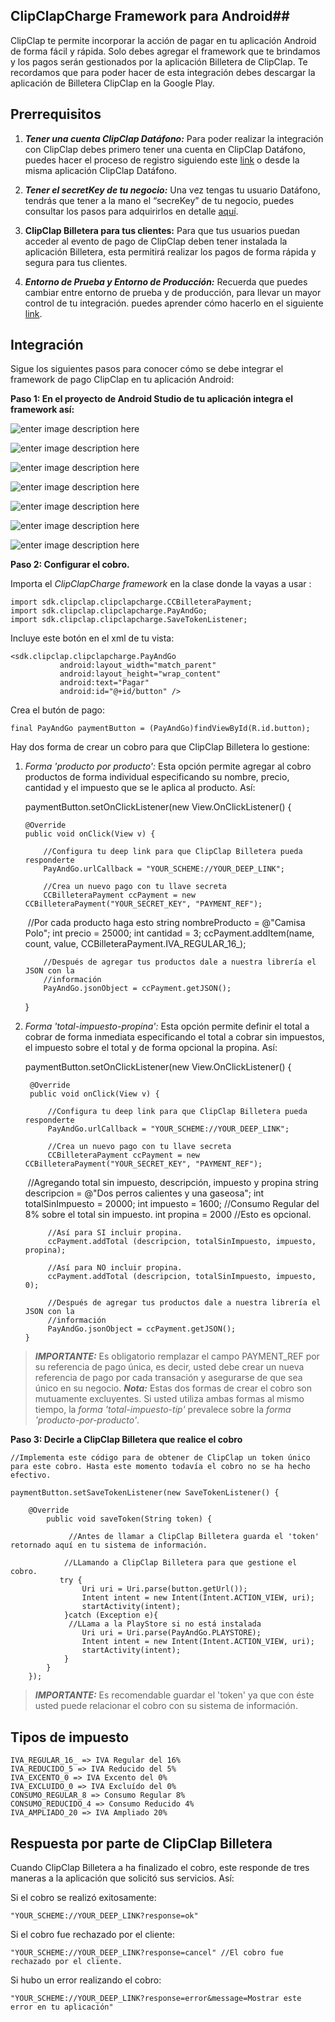 
## ClipClapCharge Framework  para Android##

ClipClap te permite incorporar la acción de pagar en tu aplicación Android de forma fácil y rápida. Solo debes agregar el framework que te brindamos y los pagos serán gestionados por la aplicación Billetera de ClipClap.
Te recordamos que para poder hacer de esta integración debes descargar la aplicación de Billetera ClipClap en la Google Play.

## Prerrequisitos ##

 1. ***Tener una cuenta ClipClap Datáfono:***
Para poder realizar la integración con ClipClap debes primero tener una cuenta en ClipClap Datáfono, puedes hacer el proceso de registro siguiendo este [link](https://clipclap.co/datafono/dashboard/php/views/login.php) o desde la misma aplicación ClipClap Datáfono.

 2. ***Tener el secretKey de tu negocio:***
Una vez tengas tu usuario Datáfono, tendrás que tener a la mano el “secreKey” de tu negocio, puedes consultar los pasos para adquirirlos en detalle [aquí](https://clipclap.co/datafono/dashboard/php/views/settings.php).

 3. **ClipClap Billetera para tus clientes:**
Para que tus usuarios puedan acceder al evento de pago de ClipClap deben tener instalada la aplicación Billetera, esta permitirá realizar los pagos de forma rápida y segura para tus clientes.

 4. ***Entorno de Prueba y Entorno de Producción:***
Recuerda que puedes cambiar entre entorno de prueba y de producción, para llevar un mayor control de tu integración. puedes aprender cómo hacerlo en el siguiente [link](https://clipclap.co/datafono/dashboard/php/views/settings.php).


## Integración ##

Sigue los siguientes pasos para conocer cómo se debe integrar el framework de pago ClipClap en tu aplicación Android:

**Paso 1: En el proyecto de Android Studio de tu aplicación integra el framework así:**

![enter image description here](http://www.clipclap.co/docs/tutorials/android/img/1.png)

![enter image description here](http://www.clipclap.co/docs/tutorials/android/img/2.png)

![enter image description here](http://www.clipclap.co/docs/tutorials/android/img/3.png)

![enter image description here](http://www.clipclap.co/docs/tutorials/android/img/4.png)

![enter image description here](http://www.clipclap.co/docs/tutorials/android/img/5.png)

![enter image description here](http://www.clipclap.co/docs/tutorials/android/img/6.png)

![enter image description here](http://www.clipclap.co/docs/tutorials/android/img/7.png)


**Paso 2: Configurar el cobro.**

Importa el *ClipClapCharge framework* en la clase donde la vayas a usar :

    import sdk.clipclap.clipclapcharge.CCBilleteraPayment;
    import sdk.clipclap.clipclapcharge.PayAndGo;
    import sdk.clipclap.clipclapcharge.SaveTokenListener;

Incluye este botón en el xml de tu vista:

    <sdk.clipclap.clipclapcharge.PayAndGo
               android:layout_width="match_parent"
               android:layout_height="wrap_content"
               android:text="Pagar"
               android:id="@+id/button" />

Crea el butón de pago:

	final PayAndGo paymentButton = (PayAndGo)findViewById(R.id.button);

Hay dos forma de crear un cobro para que ClipClap Billetera lo gestione:

 1) *Forma 'producto por producto':* Esta opción permite agregar al cobro productos de forma individual especificando su nombre, precio, cantidad y el impuesto que se le aplica al producto. Así:

    paymentButton.setOnClickListener(new View.OnClickListener() {

	    @Override
	    public void onClick(View v) {

			//Configura tu deep link para que ClipClap Billetera pueda responderte
            PayAndGo.urlCallback = "YOUR_SCHEME://YOUR_DEEP_LINK";

            //Crea un nuevo pago con tu llave secreta
			CCBilleteraPayment ccPayment = new CCBilleteraPayment("YOUR_SECRET_KEY", "PAYMENT_REF");
    ​
			//Por cada producto haga esto
		    string nombreProducto = @"Camisa Polo";
		    int precio = 25000;
		    int cantidad = 3;
            ccPayment.addItem(name, count, value, CCBilleteraPayment.IVA_REGULAR_16_);

			//Después de agregar tus productos dale a nuestra librería el JSON con la
			//información
			PayAndGo.jsonObject = ccPayment.getJSON();
	   }

2) *Forma 'total-impuesto-propina':* Esta opción permite definir el total a cobrar de forma inmediata especificando el total a cobrar sin impuestos, el impuesto sobre el total y de forma opcional la propina. Así:

	paymentButton.setOnClickListener(new View.OnClickListener() {

	    @Override
	    public void onClick(View v) {

			//Configura tu deep link para que ClipClap Billetera pueda responderte
            PayAndGo.urlCallback = "YOUR_SCHEME://YOUR_DEEP_LINK";

            //Crea un nuevo pago con tu llave secreta
			CCBilleteraPayment ccPayment = new CCBilleteraPayment("YOUR_SECRET_KEY", "PAYMENT_REF");
    ​
		    //Agregando total sin impuesto, descripción, impuesto y propina
			string descripcion = @"Dos perros calientes y una gaseosa";
		    int totalSinImpuesto = 20000;
		    int impuesto = 1600; //Consumo Regular del 8% sobre el total sin impuesto.
		    int propina = 2000   //Esto es opcional.

			//Así para SI incluir propina.
		    ccPayment.addTotal (descripcion, totalSinImpuesto, impuesto, propina);

		    //Así para NO incluir propina.
		    ccPayment.addTotal (descripcion, totalSinImpuesto, impuesto, 0);

			//Después de agregar tus productos dale a nuestra librería el JSON con la
			//información
			PayAndGo.jsonObject = ccPayment.getJSON();
	   }
> ***IMPORTANTE:*** Es obligatorio remplazar el campo PAYMENT_REF por su referencia de pago única, es decir, usted debe crear un nueva referencia de pago por cada transación y asegurarse de que sea único en su negocio.
> ***Nota:*** Estas dos formas de crear el cobro son mutuamente excluyentes. Si usted utiliza ambas formas al mismo tiempo, la *forma 'total-impuesto-tip'* prevalece sobre la *forma 'producto-por-producto'*.

**Paso 3: Decirle a ClipClap Billetera que realice el cobro**

	//Implementa este código para de obtener de ClipClap un token único para este cobro. Hasta este momento todavía el cobro no se ha hecho efectivo.

	paymentButton.setSaveTokenListener(new SaveTokenListener() {

	    @Override
		    public void saveToken(String token) {

	             //Antes de llamar a ClipClap Billetera guarda el 'token' retornado aquí en tu sistema de información.

                //LLamando a ClipClap Billetera para que gestione el cobro.
               try {
                    Uri uri = Uri.parse(button.getUrl());
                    Intent intent = new Intent(Intent.ACTION_VIEW, uri);
                    startActivity(intent);
                }catch (Exception e){
                 //LLama a la PlayStore si no está instalada
                    Uri uri = Uri.parse(PayAndGo.PLAYSTORE);
                    Intent intent = new Intent(Intent.ACTION_VIEW, uri);
                    startActivity(intent);
                }
            }
        });

> ***IMPORTANTE:*** Es recomendable guardar el 'token' ya que con éste usted puede relacionar el cobro con su sistema de información.


## Tipos de impuesto ##

    IVA_REGULAR_16_ => IVA Regular del 16%
    IVA_REDUCIDO_5 => IVA Reducido del 5%
    IVA_EXCENTO_0 => IVA Excento del 0%
    IVA_EXCLUIDO_0 => IVA Excluído del 0%
    CONSUMO_REGULAR_8 => Consumo Regular 8%
    CONSUMO_REDUCIDO_4 => Consumo Reducido 4%
    IVA_AMPLIADO_20 => IVA Ampliado 20%

## Respuesta por parte de ClipClap Billetera ##

Cuando ClipClap Billetera a ha finalizado el cobro, este responde de tres maneras a la aplicación que solicitó sus servicios. Así:

Si el cobro se realizó exitosamente:

    "YOUR_SCHEME://YOUR_DEEP_LINK?response=ok"

Si el cobro fue rechazado por el cliente:

    "YOUR_SCHEME://YOUR_DEEP_LINK?response=cancel" //El cobro fue rechazado por el cliente.

Si hubo un error realizando el cobro:

    "YOUR_SCHEME://YOUR_DEEP_LINK?response=error&message=Mostrar este error en tu aplicación"




